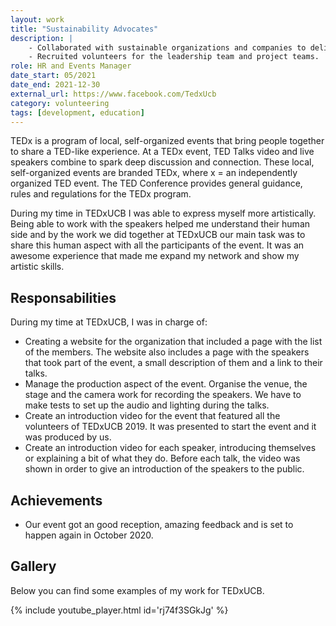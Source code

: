 ```yaml
---
layout: work
title: "Sustainability Advocates"
description: |
    - Collaborated with sustainable organizations and companies to deliver interactive workshops for the team members and volunteers.
    - Recruited volunteers for the leadership team and project teams.
role: HR and Events Manager
date_start: 05/2021
date_end: 2021-12-30
external_url: https://www.facebook.com/TedxUcb
category: volunteering
tags: [development, education]
---
```


TEDx is a program of local, self-organized events that bring people together to share a TED-like experience. At a TEDx event, TED Talks video and live speakers combine to spark deep discussion and connection. These local, self-organized events are branded TEDx, where x = an independently organized TED event. The TED Conference provides general guidance, rules and regulations for the TEDx program.

During my time in TEDxUCB I was able to express myself more artistically. Being able to work with the speakers helped me understand their human side and by the work we did together at TEDxUCB our main task was to share this human aspect with all the participants of the event. It was an awesome experience that made me expand my network and show my artistic skills.

## Responsabilities
During my time at TEDxUCB, I was in charge of:
- Creating a website for the organization that included a page with the list of the members. The website also includes a page with the speakers that took part of the event, a small description of them and a link to their talks.
- Manage the production aspect of the event. Organise the venue, the stage and the camera work for recording the speakers. We have to make tests to set up the audio and lighting during the talks.
- Create an introduction video for the event that featured all the volunteers of TEDxUCB 2019. It was presented to start the event and it was produced by us.
- Create an introduction video for each speaker, introducing themselves or explaining a bit of what they do. Before each talk, the video was shown in order to give an introduction of the speakers to the public.

## Achievements
- Our event got an good reception, amazing feedback and is set to happen again in October 2020.

## Gallery
Below you can find some examples of my work for TEDxUCB.

{% include youtube_player.html id='rj74f3SGkJg' %}
